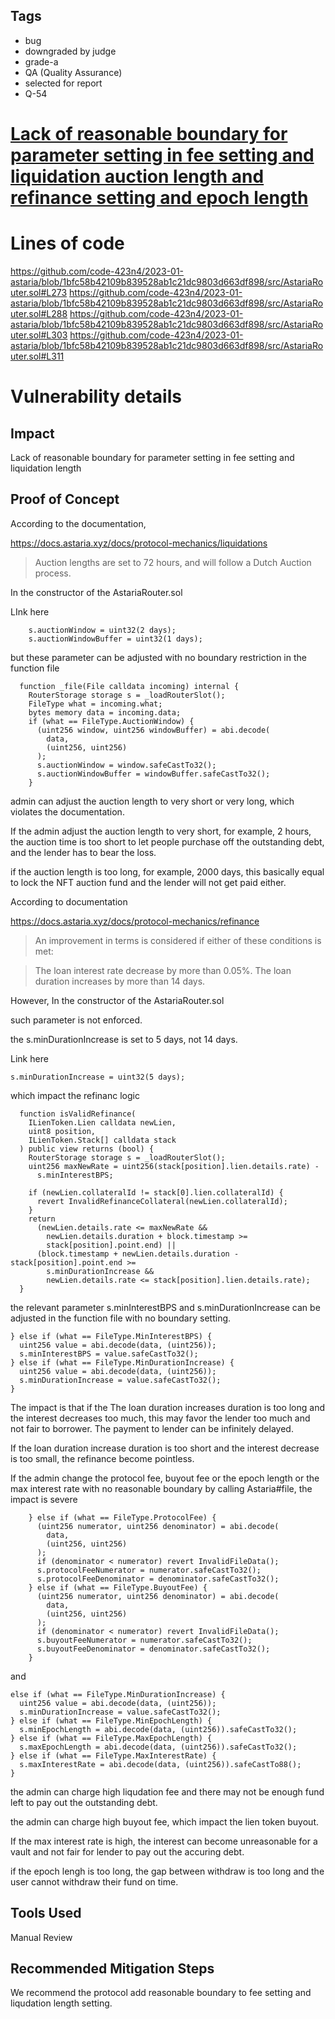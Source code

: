 ## Tags

- bug
- downgraded by judge
- grade-a
- QA (Quality Assurance)
- selected for report
- Q-54

# [Lack of reasonable boundary for parameter setting in fee setting and liquidation auction length and refinance setting and epoch length](https://github.com/code-423n4/2023-01-astaria-findings/issues/77) 

# Lines of code

https://github.com/code-423n4/2023-01-astaria/blob/1bfc58b42109b839528ab1c21dc9803d663df898/src/AstariaRouter.sol#L273
https://github.com/code-423n4/2023-01-astaria/blob/1bfc58b42109b839528ab1c21dc9803d663df898/src/AstariaRouter.sol#L288
https://github.com/code-423n4/2023-01-astaria/blob/1bfc58b42109b839528ab1c21dc9803d663df898/src/AstariaRouter.sol#L303
https://github.com/code-423n4/2023-01-astaria/blob/1bfc58b42109b839528ab1c21dc9803d663df898/src/AstariaRouter.sol#L311


# Vulnerability details

## Impact

Lack of reasonable boundary for parameter setting in fee setting and liquidation length

## Proof of Concept

According to the documentation,

https://docs.astaria.xyz/docs/protocol-mechanics/liquidations

> Auction lengths are set to 72 hours, and will follow a Dutch Auction process.

In the constructor of the AstariaRouter.sol

LInk here

```solidity
    s.auctionWindow = uint32(2 days);
    s.auctionWindowBuffer = uint32(1 days);
```

but these parameter can be adjusted with no boundary restriction in the function file

```solidity
  function _file(File calldata incoming) internal {
    RouterStorage storage s = _loadRouterSlot();
    FileType what = incoming.what;
    bytes memory data = incoming.data;
    if (what == FileType.AuctionWindow) {
      (uint256 window, uint256 windowBuffer) = abi.decode(
        data,
        (uint256, uint256)
      );
      s.auctionWindow = window.safeCastTo32();
      s.auctionWindowBuffer = windowBuffer.safeCastTo32();
    }
```

admin can adjust the auction length to very short or very long, which violates the documentation.

If the admin adjust the auction length to very short, for example, 2 hours, the auction time is too short to let people purchase off the outstanding debt, and the lender has to bear the loss.

if the auction length is too long, for example, 2000 days, this basically equal to lock the NFT auction fund and the lender will not get paid either.

According to documentation

https://docs.astaria.xyz/docs/protocol-mechanics/refinance

> An improvement in terms is considered if either of these conditions is met:

> The loan interest rate decrease by more than 0.05%.
> The loan duration increases by more than 14 days.

However, In the constructor of the AstariaRouter.sol

such parameter is not enforced.

the s.minDurationIncrease is set to 5 days, not 14 days.

Link here

```solidity
s.minDurationIncrease = uint32(5 days);
```

which impact the refinanc logic

```solidity
  function isValidRefinance(
    ILienToken.Lien calldata newLien,
    uint8 position,
    ILienToken.Stack[] calldata stack
  ) public view returns (bool) {
    RouterStorage storage s = _loadRouterSlot();
    uint256 maxNewRate = uint256(stack[position].lien.details.rate) -
      s.minInterestBPS;

    if (newLien.collateralId != stack[0].lien.collateralId) {
      revert InvalidRefinanceCollateral(newLien.collateralId);
    }
    return
      (newLien.details.rate <= maxNewRate &&
        newLien.details.duration + block.timestamp >=
        stack[position].point.end) ||
      (block.timestamp + newLien.details.duration - stack[position].point.end >=
        s.minDurationIncrease &&
        newLien.details.rate <= stack[position].lien.details.rate);
  }
```

the relevant parameter s.minInterestBPS and s.minDurationIncrease can be adjusted in the function file with no boundary setting.

```solidity
} else if (what == FileType.MinInterestBPS) {
  uint256 value = abi.decode(data, (uint256));
  s.minInterestBPS = value.safeCastTo32();
} else if (what == FileType.MinDurationIncrease) {
  uint256 value = abi.decode(data, (uint256));
  s.minDurationIncrease = value.safeCastTo32();
} 
```

The impact is that if the The loan duration increases duration is too long and the interest decreases too much, this may favor the lender too much and not fair to borrower. The payment to lender can be infinitely delayed.

If the loan duration increase duration is too short and the interest decrease is too small, the refinance become pointless.

If the admin change the protocol fee, buyout fee or the epoch length or the max interest rate with no reasonable boundary by calling Astaria#file, the impact is severe

```solidity
    } else if (what == FileType.ProtocolFee) {
      (uint256 numerator, uint256 denominator) = abi.decode(
        data,
        (uint256, uint256)
      );
      if (denominator < numerator) revert InvalidFileData();
      s.protocolFeeNumerator = numerator.safeCastTo32();
      s.protocolFeeDenominator = denominator.safeCastTo32();
    } else if (what == FileType.BuyoutFee) {
      (uint256 numerator, uint256 denominator) = abi.decode(
        data,
        (uint256, uint256)
      );
      if (denominator < numerator) revert InvalidFileData();
      s.buyoutFeeNumerator = numerator.safeCastTo32();
      s.buyoutFeeDenominator = denominator.safeCastTo32();
    }
```

and

```solidity
else if (what == FileType.MinDurationIncrease) {
  uint256 value = abi.decode(data, (uint256));
  s.minDurationIncrease = value.safeCastTo32();
} else if (what == FileType.MinEpochLength) {
  s.minEpochLength = abi.decode(data, (uint256)).safeCastTo32();
} else if (what == FileType.MaxEpochLength) {
  s.maxEpochLength = abi.decode(data, (uint256)).safeCastTo32();
} else if (what == FileType.MaxInterestRate) {
  s.maxInterestRate = abi.decode(data, (uint256)).safeCastTo88();
} 
```

the admin can charge high liqudation fee and there may not be enough fund left to pay out the outstanding debt.

the admin can charge high buyout fee, which impact the lien token buyout.

If the max interest rate is high, the interest can become unreasonable for a vault and not fair for lender to pay out the accuring debt.

if the epoch lengh is too long, the gap between withdraw is too long and the user cannot withdraw their fund on time.

## Tools Used

Manual Review

## Recommended Mitigation Steps

We recommend the protocol add reasonable boundary to fee setting and liqudation length setting.